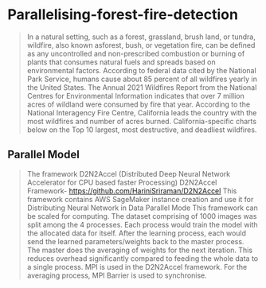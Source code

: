# Parallelising-forest-fire-detection
> In a natural setting, such as a forest, grassland, brush land, or tundra, wildfire, also known asforest, bush, or vegetation fire, can be defined as any uncontrolled and non-prescribed combustion or burning of plants that consumes natural fuels and spreads based on environmental factors. According to federal data cited by the National Park Service, humans cause about 85 percent of all wildfires yearly in the United States. The Annual 2021 Wildfires Report from the National Centres for Environmental Information indicates that over 7 million acres of wildland were consumed by fire that year. According to the National Interagency Fire Centre, California leads the country with the most wildfires and number of acres burned. California-specific charts below on the Top 10 largest, most destructive, and
deadliest wildfires.

## Parallel Model
>The framework D2N2Accel (Distributed Deep Neural Network Accelerator for CPU based faster Processing)
>D2N2Accel Framework- https://github.com/HariniSriraman/D2N2Accel
>This framework contains AWS SageMaker instance creation and use it for Distributing Neural Network in Data Parallel Mode This framework can be scaled for computing. The dataset comprising of 1000 images was split among the 4 processes. Each process would train the model with the allocated data for itself. After the learning process, each would send the learned parameters/weights back to the master process. The master does the averaging of weights for the next iteration. This reduces overhead significantly compared to feeding the whole data to a single process. MPI is used in the D2N2Accel framework. For the averaging process, MPI Barrier is used to synchronise.
